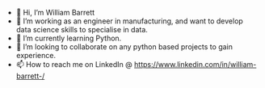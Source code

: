 - 👋 Hi, I’m William Barrett
- 👀 I’m working as an engineer in manufacturing, and want to develop data science skills to specialise in data.
- 🌱 I’m currently learning Python.
- 💞️ I’m looking to collaborate on any python based projects to gain experience.
- 📫 How to reach me on LinkedIn @ https://www.linkedin.com/in/william-barrett-/

<!---
Barrett-William/Barrett-William is a ✨ special ✨ repository because its `README.md` (this file) appears on your GitHub profile.
You can click the Preview link to take a look at your changes.
--->
